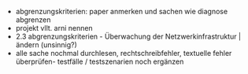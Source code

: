 - abgrenzungskriterien: paper anmerken und sachen wie diagnose abgrenzen
- projekt vllt. arni nennen
- 2.3 abgrenzungskriterien - Überwachung der Netzwerkinfrastruktur | ändern (unsinnig?)
- alle sache nochmal durchlesen, rechtschreibfehler, textuelle fehler überprüfen- testfälle / testszenarien noch ergänzen
